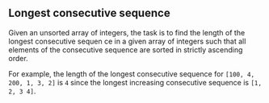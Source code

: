 ## Longest consecutive sequence

Given an unsorted array of integers, the task is to find the length of the longest consecutive sequen ce in a given array of integers such that all elements of the consecutive sequence are sorted in strictly ascending order.

For example, the length of the longest consecutive sequence for `[100, 4, 200, 1, 3, 2]` is `4` since the longest increasing consecutive sequence is `[1, 2, 3 4]`.
